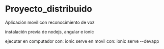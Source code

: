 # Proyecto_distribuido
Aplicación movil con reconocimiento de voz

instalación previa de nodejs, angular e ionic

ejecutar en computador con: ionic serve
    en movil con: ionic serve --devapp
